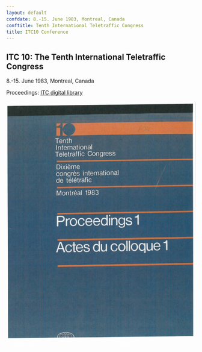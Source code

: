 ```yaml
---
layout: default
confdate: 8.-15. June 1983, Montreal, Canada
conftitle: Tenth International Teletraffic Congress
title: ITC10 Conference
---
```


## ITC 10: The Tenth International Teletraffic Congress

8.-15. June 1983, Montreal, Canada

Proceedings: [ITC digital library](/itc-library/itc10.html)

![](/assets/Persistent/itc10-proc-logo.png)
